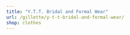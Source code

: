 ```yaml
---
title: "Y.T.T. Bridal and Formal Wear"
url: /gillette/y-t-t-bridal-and-formal-wear/
shop: clothes
---
```

